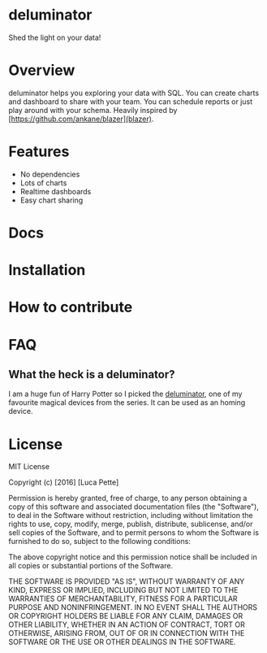 # deluminator

Shed the light on your data!

# Overview

deluminator helps you exploring your data with SQL. You can create charts and
dashboard to share with your team. You can schedule reports or just play
around with your schema. Heavily inspired by
[https://github.com/ankane/blazer](blazer).

# Features

- No dependencies
- Lots of charts
- Realtime dashboards
- Easy chart sharing

# Docs

# Installation

# How to contribute

# FAQ

## What the heck is a deluminator?

I am a huge fun of Harry Potter so I picked the
[deluminator](https://en.wikipedia.org/wiki/Magical_objects_in_Harry_Potter#Deluminator_.28Put-Outer.29),
one of my favourite magical devices from the series. It can be used as an
homing device.

# License

MIT License

Copyright (c) [2016] [Luca Pette]

Permission is hereby granted, free of charge, to any person obtaining a copy
of this software and associated documentation files (the "Software"), to deal
in the Software without restriction, including without limitation the rights
to use, copy, modify, merge, publish, distribute, sublicense, and/or sell
copies of the Software, and to permit persons to whom the Software is
furnished to do so, subject to the following conditions:

The above copyright notice and this permission notice shall be included in all
copies or substantial portions of the Software.

THE SOFTWARE IS PROVIDED "AS IS", WITHOUT WARRANTY OF ANY KIND, EXPRESS OR
IMPLIED, INCLUDING BUT NOT LIMITED TO THE WARRANTIES OF MERCHANTABILITY,
FITNESS FOR A PARTICULAR PURPOSE AND NONINFRINGEMENT. IN NO EVENT SHALL THE
AUTHORS OR COPYRIGHT HOLDERS BE LIABLE FOR ANY CLAIM, DAMAGES OR OTHER
LIABILITY, WHETHER IN AN ACTION OF CONTRACT, TORT OR OTHERWISE, ARISING FROM,
OUT OF OR IN CONNECTION WITH THE SOFTWARE OR THE USE OR OTHER DEALINGS IN THE
SOFTWARE.
